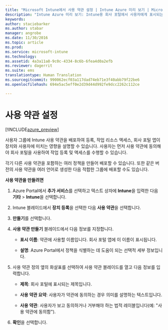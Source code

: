 ```yaml
---
title: "Microsoft Intune에서 사용 약관 설정 | Intune Azure 미리 보기 | Microsoft Docs"
description: "Intune Azure 미리 보기: Intune용 회사 포털에서 사용자에게 표시되는 사용 약관을 설정합니다. "
keywords: 
author: staciebarker
ms.author: stabar
manager: angrobe
ms.date: 11/30/2016
ms.topic: article
ms.prod: 
ms.service: microsoft-intune
ms.technology: 
ms.assetid: 4a3a11a8-9c0c-4334-8c6b-6fea4d0a2efb
ms.reviewer: dagerrit
ms.suite: ems
translationtype: Human Translation
ms.sourcegitcommit: 990062ecf03a117dad74eb71e3f40abb79f22be6
ms.openlocfilehash: 694e5ac5eff0e2d39d44d992fe9dcc2262c112ce

---
```


# <a name="set-terms-and-conditions"></a>사용 약관 설정 

[!INCLUDE[azure_preview](../includes/azure_preview.md)]

사용자 그룹에 Intune 사용 약관을 배포하여 등록, 작업 리소스 액세스, 회사 포털 앱이 장치와 사용자에 미치는 영향을 설명할 수 있습니다. 사용자는 먼저 사용 약관에 동의해야 회사 포털을 사용하여 작업 등록 및 액세스를 수행할 수 있습니다.

각기 다른 사용 약관을 포함하는 여러 정책을 만들어 배포할 수 있습니다. 또한 같은 버전의 사용 약관을 여러 언어로 생성한 다음 적합한 그룹에 배포할 수도 있습니다.

**사용 약관을 만들려면**

1. Azure Portal에서 **추가 서비스**를 선택하고 텍스트 상자에 **Intune**을 입력한 다음 **기타** > **Intune**을 선택합니다.

2. Intune 블레이드에서 **장치 등록**을 선택한 다음 **사용 약관**을 선택합니다.

3. **만들기**를 선택합니다.

4. **사용 약관 만들기** 블레이드에서 다음 정보를 지정합니다.

   - **표시 이름**: 약관에 사용할 이름입니다. 회사 포털 앱에 이 이름이 표시됩니다.

   - **설명**: Azure Portal에서 정책을 식별하는 데 도움이 되는 선택적 세부 정보입니다.

5. 사용 약관 정의 옆의 화살표를 선택하여 사용 약관 블레이드를 열고 다음 정보를 입력합니다.

   - **제목**: 회사 포털에 표시되는 제목입니다.

   - **사용 약관 요약**: 사용자가 약관에 동의하는 경우 의미를 설명하는 텍스트입니다.

   - **사용 약관**: 사용자가 보고 동의하거나 거부해야 하는 법적 레이블입니다(예: "사용 약관에 동의함").

6. **확인**을 선택합니다.



<!--HONumber=Feb17_HO1-->


